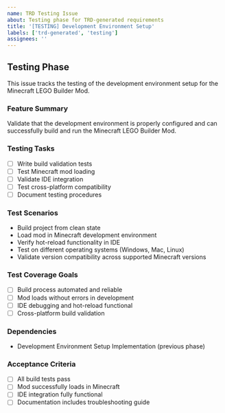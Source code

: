 ```yaml
---
name: TRD Testing Issue
about: Testing phase for TRD-generated requirements
title: '[TESTING] Development Environment Setup'
labels: ['trd-generated', 'testing']
assignees: ''
---
```


## Testing Phase

This issue tracks the testing of the development environment setup for the Minecraft LEGO Builder Mod.

### Feature Summary
Validate that the development environment is properly configured and can successfully build and run the Minecraft LEGO Builder Mod.

### Testing Tasks
- [ ] Write build validation tests
- [ ] Test Minecraft mod loading
- [ ] Validate IDE integration
- [ ] Test cross-platform compatibility
- [ ] Document testing procedures

### Test Scenarios
- Build project from clean state
- Load mod in Minecraft development environment
- Verify hot-reload functionality in IDE
- Test on different operating systems (Windows, Mac, Linux)
- Validate version compatibility across supported Minecraft versions

### Test Coverage Goals
- [ ] Build process automated and reliable
- [ ] Mod loads without errors in development
- [ ] IDE debugging and hot-reload functional
- [ ] Cross-platform build validation

### Dependencies
- Development Environment Setup Implementation (previous phase)

### Acceptance Criteria
- [ ] All build tests pass
- [ ] Mod successfully loads in Minecraft
- [ ] IDE integration fully functional
- [ ] Documentation includes troubleshooting guide